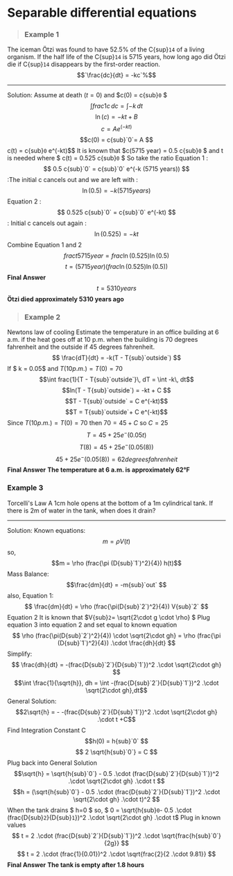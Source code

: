 # Separable differential equations
> ### Example 1
The iceman Ötzi was found to have 52.5% of the C{sup}`14` of a living organism. If the half life of the C{sup}`14` is 5715 years, how long ago did Ötzi die if C{sup}`14` disappears by the first-order reaction.
$$`\frac{dc}{dt} = -kc`%$$
*** 
Solution:
Assume at death $(t=0)$ and $c(0) = c{sub}`0` $
$$\int frac{1}{c}\, dc = \int -k\, dt$$
$$\ln(c) = -kt + B$$
$$c = A e^(-kt)$$
$$c(0) = c{sub}`0`= A
$$c(t) = c{sub}`0` e^(-kt)$$
It is known that $c(5715 year) = 0.5 c{sub}`0` $ and t is needed where $ c(t) = 0.525 c{sub}`0` $ 
So take the ratio 
Equation 1 
 :$$ 0.5 c{sub}`0` = c{sub}`0` e^(-k (5715 years)) $$
 :The initial c cancels out and we are left with
 :$$\ln(0.5) = -k (5715 years) $$
 Equation 2 
 : $$ 0.525 c{sub}`0` = c{sub}`0` e^(-kt) $$
 : Initial c cancels out again 
 : $$\ln(0.525) = - kt $$
 Combine Equation 1 and 2 
 $$ frac{t}{5715 year} = frac {\ln(0.525)}{\ln(0.5)} $$
 $$ t = (5715 year) (frac {\ln(0.525)}{\ln(0.5)}) $$
 **Final Answer**
 $$ t = 5310 years $$
 **Ötzi died approximately 5310 years ago**
 > ### Example 2
 Newtons law of cooling 
Estimate the temperature in an office building at 6 a.m. if the heat goes off at 10 p.m. when the building is 70 degrees fahrenheit and the outside if 45 degrees fahrenheit.
$$ \frac{dT}{dt} = -k(T - T{sub}`outside`) $$
If $ k = 0.05$ and $T(10p.m.) = T(0) = 70$
$$\int frac{1}{T - T{sub}`outside`}\, dT = \int -k\, dt$$
$$ln(T - T{sub}`outside`) = -kt + C $$
$$T - T{sub}`outside` = C e^(-kt)$$
$$T = T{sub}`outside`+ C e^(-kt)$$
Since $T(10p.m.) = T(0) = 70$ then $70 = 45 + C$ so $C = 25$
$$ T = 45 + 25 e^-(0.05t)$$
$$ T(8) =  45 + 25 e^-(0.05(8))$$
$$45 + 25 e^-(0.05(8)) = 62 degrees fahrenheit$$
**Final Answer** 
**The temperature at 6 a.m. is approximately 62°F**
### Example 3
Torcelli's Law 
A 1cm hole opens at the bottom of a 1m cylindrical tank. If there is 2m of water in the tank, when does it drain?
***
Solution:
Known equations:
$$m = \rho V(t) $$
so,
$$m = \rho (frac{\pi (D{sub}`1`)^2}{4}) h(t)$$
Mass Balance:
$$\frac{dm}{dt} = -m{sub}`out` $$ 
also, 
Equation 1:
$$ \frac{dm}{dt} = \rho (frac{\pi(D{sub}`2`)^2}{4}) V{sub}`2` $$
Equation 2
It is known that $V{sub}`2`= \sqrt{2\cdot g \cdot \rho} $
Plug equation 3 into equation 2 and set equal to known equation
$$ \rho (frac{\pi(D{sub}`2`)^2}{4}) \cdot \sqrt{2\cdot gh} = \rho (frac{\pi (D{sub}`1`)^2}{4}) .\cdot  \frac{dh}{dt} $$
Simplify:
$$ \frac{dh}{dt} = -(frac{D{sub}`2`}{D{sub}`1`})^2 .\cdot \sqrt{2\cdot gh} $$
$$\int \frac{1}{\sqrt{h}}, dh = \int -(frac{D{sub}`2`}{D{sub}`1`})^2 .\cdot \sqrt{2\cdot gh},dt$$
General Solution:
$$2\sqrt{h} = - -(frac{D{sub}`2`}{D{sub}`1`})^2 .\cdot \sqrt{2\cdot gh} .\cdot t +C$$
Find Integration Constant C 
$$h(0) = h{sub}`0` $$ 
$$ 2 \sqrt{h{sub}`0`} = C $$
Plug back into General Solution
$$\sqrt{h} = \sqrt{h{sub}`0`} - 0.5 .\cdot (frac{D{sub}`2`}{D{sub}`1`})^2 .\cdot \sqrt{2\cdot gh} .\cdot t $$
$$h =  (\sqrt{h{sub}`0`} - 0.5 .\cdot (frac{D{sub}`2`}{D{sub}`1`})^2 .\cdot \sqrt{2\cdot gh} .\cdot t)^2 $$
When the tank drains $ h=0 $ so, 
$ 0 = \sqrt{h{sub}`0`- 0.5 .\cdot (frac{D{sub}`2`}{D{sub}`1`})^2 .\cdot \sqrt{2\cdot gh} .\cdot t$
Plug in known values 
$$ t = 2 .\cdot (frac{D{sub}`2`}{D{sub}`1`})^2 .\cdot \sqrt{frac{h{sub}`0`}{2g}} $$
$$ t = 2 .\cdot (frac{1}{0.01})^2 .\cdot \sqrt{frac{2}{2 .\cdot 9.81}} $$
**Final Answer**
**The tank is empty after 1.8 hours**